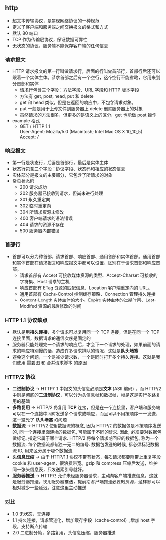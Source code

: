 ## http
* 超文本传输协议，是实现网络协议的一种规范
* 定义了客户端和服务端之间交换报文的格式和方式
* 默认 80 端口
* TCP 作为传输层协议，保证数据可靠性
* 无状态的协议，服务端不能保存客户端的任何信息
### 请求报文
* HTTP 请求报文的第一行叫做请求行，后面的行叫做首部行，首部行后还可以跟着一个实体主体。请求首部之后有一个空行，这个空行不能省略，它用来划分首部和实体
  * 请求行包含三个字段：方法字段、URL 字段和 HTTP 版本字段
  * 方法有 get, post, head, put 和 delete
  * get 和 head 类似，但是在返回的响应中，不包含请求对象。
  * put 一般是用于上传文件到服务器上 delete 删除服务器上的对象
  * 虽然请求的方法很多，但更多的是语义上的区分，get 也能做 post 操作
* example 格式
  * GET / HTTP 1.1 \
  User-Agent: Mozilla/5.0 (Macintosh; Intel Mac OS X  10_10_5) \
  Accept: */*
### 响应报文
* 第一行是状态行，后面是首部行，最后是实体主体
* 状态行包含三个字段：协议字段、状态码和相应的状态信息
* 实体部分是报文的主要部分，它包含了所请求的对象
* 常见状态码
  * 200 请求成功
  * 202 服务器已接收到请求，但尚未进行处理
  * 301 永久重定向
  * 302 临时重定向
  * 304 所请求资源未修改
  * 400 客户端请求的语法错误
  * 404 请求的资源不存在
  * 500 服务器内部错误
### 首部行
* 首部可以分为种首部，请求首部、响应首部、通用首部和实体首部。通用首部和实体首部在请求报文和响应报文中都可以设置，区别在于请求首部和响应首部。
  * 请求首部有 Accept 可接收媒体资源的类型、Accept-Charset 可接收的字符集、Host 请求的主机
  * 响应首部有 ETag 资源的匹配信息、Location 客户端重定向的 URL。
  * 通用首部有 Cache-Control 控制缓存策略、Connection 管理持久连接
  * Content-Length 实体主体的大小、Expire 实体主体的过期时间、Last-Modifed 资源的最后修改的时间
### HTTP 1.1 协议缺点
* 默认是用**持久连接**，多个请求可以复用同一个 TCP 连接，但是在同一个 TCP 连接里面，数据请求的通信次序是固定的
* 服务器只能处理完一个请求的响应后，才会下一个请求的处理，如果前面的请求的响应特别慢的话，造成许多请求排队的情况，这就是**队头堵塞**
* 避免这个问题，一个是减少请求数，一个是同时打开多个持久连接。这就是我们使用 雷碧图 和 合并请求脚本 的原因
### HTTP/2 协议
* **二进制协议** → HTTP/1.1 中报文的头信息必须是**文本** (ASII 编码) ，而 HTTP/2 中则是彻底的**二进制协议**，可以分为头信息帧和数据帧，帧是这是实行多路复用的基础
* **多路复用** → HTTP/2 仍复用 **TCP** 连接，但是在一个连接里，客户端和服务端可以在一个连接中同时发送多个请求或响应，而且可以不用按顺序一一发送，这一避免了 **队头堵塞** 的问题
* **数据流** → HTTP/2 使用数据流的概念, 因为 HTTP/2 的数据包是不按顺序发送的, 同一个连接里面连续的数据包, 可能属于不同的请求. 因此, 必须要对数据包做标记, 指定它属于哪个请求. HTTP/2 将每个请求或回应的数据包, 称为一个数据流. 每个数据流都有独一无二的编号. 数据包发送的时候, 都必须标记数据流 ID, 用来区分属于哪个数据流.
* **头信息压缩** → 由于 HTTP/1.1 协议不带有状态，每次请求都要附带上重复字段 cookie 和 user-agent，很浪费带宽。gzip 和 compress 压缩后发送，维护同一张头信息表，只发送索引号就好。
* **服务器推送** → HTTP/2 允许未经服务器请求，主动向客户端推送信息，这就是服务器推送。使用服务器推送，提前给客户端推送必要的资源，这样额可以相对减少一些延迟。注意这里主动推送


### 对比
* 1.0 无状态，无连接
* 1.1 持久连接，请求管道化，增加缓存字段（cache-control）,增加 host 字段，支持断点传输
* 2.0 二进制分帧，多路复用，头信息压缩，服务器推送
